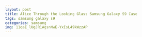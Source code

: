 ```yaml
---
layout: post
title: Alice Through the Looking Glass Samsung Galaxy S9 Case
tags: samsung galaxy s9
categories: samsung
img: 11qaE_lUgJR1AgsnNwE-YxIsL49kWzzAP
---
```

